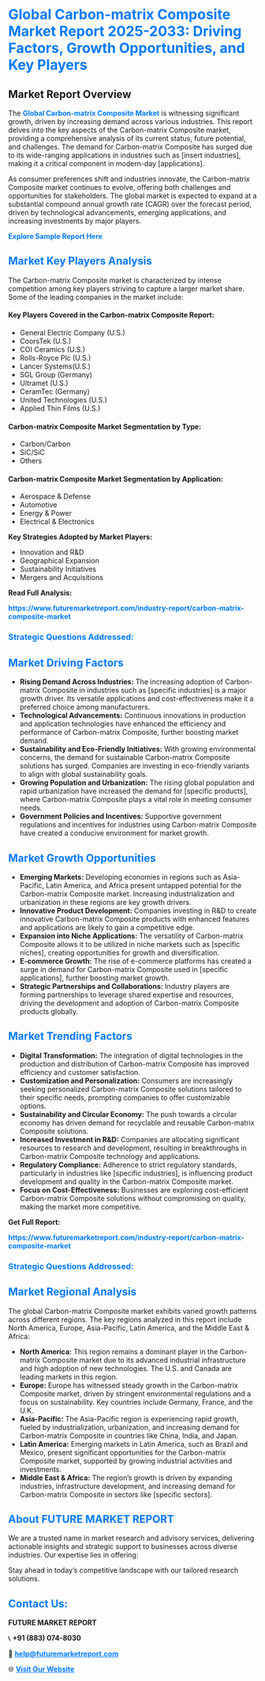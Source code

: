 <h1 style="color: #007BFF;">Global Carbon-matrix Composite Market Report 2025-2033: Driving Factors, Growth Opportunities, and Key Players</h1>

<section id="overview">
<h2>Market Report Overview</h2>
<p>The <a href="https://www.futuremarketreport.com/industry-report/carbon-matrix-composite-market" style="color: #007BFF; text-decoration: none;"><strong>Global Carbon-matrix Composite Market</strong></a> is witnessing significant growth, driven by increasing demand across various industries. This report delves into the key aspects of the Carbon-matrix Composite market, providing a comprehensive analysis of its current status, future potential, and challenges. The demand for Carbon-matrix Composite has surged due to its wide-ranging applications in industries such as [insert industries], making it a critical component in modern-day [applications].</p>
<p>As consumer preferences shift and industries innovate, the Carbon-matrix Composite market continues to evolve, offering both challenges and opportunities for stakeholders. The global market is expected to expand at a substantial compound annual growth rate (CAGR) over the forecast period, driven by technological advancements, emerging applications, and increasing investments by major players.</p>
</section>

<section id="overview">
<p><a href="https://www.futuremarketreport.com/request-sample/reportId=114482" style="color: #007BFF; text-decoration: none;"><strong>Explore Sample Report Here</strong></a></p>
</section>

<section id="key-players">
<h2 style="color: #007BFF;">Market Key Players Analysis</h2>
<p>The Carbon-matrix Composite market is characterized by intense competition among key players striving to capture a larger market share. Some of the leading companies in the market include:</p>
<h4>Key Players Covered in the Carbon-matrix Composite Report:</h4>
<ul><li>General Electric Company (U.S.)</li><li>CoorsTek (U.S.)</li><li>COI Ceramics (U.S.)</li><li>Rolls-Royce Plc (U.S.)</li><li>Lancer Systems(U.S.)</li><li>SGL Group (Germany)</li><li>Ultramet (U.S.)</li><li>CeramTec (Germany)</li><li>United Technologies (U.S.)</li><li>Applied Thin Films (U.S.)</li></ul>
<h4>Carbon-matrix Composite Market Segmentation by Type:</h4>
<ul><li>Carbon/Carbon</li><li>SiC/SiC</li><li>Others</li></ul>

<h4>Carbon-matrix Composite Market Segmentation by Application:</h4>
<ul><li>Aerospace &amp; Defense</li><li>Automotive</li><li>Energy &amp; Power</li><li>Electrical &amp; Electronics</li></ul>
<p><strong>Key Strategies Adopted by Market Players:</strong></p>
<ul>
<li>Innovation and R&D</li>
<li>Geographical Expansion</li>
<li>Sustainability Initiatives</li>
<li>Mergers and Acquisitions</li>
</ul>
</section>

<section>
<p><strong>Read Full Analysis: </strong></p><a href="https://www.futuremarketreport.com/industry-report/carbon-matrix-composite-market" style="color: #007BFF; text-decoration: none;"><strong>https://www.futuremarketreport.com/industry-report/carbon-matrix-composite-market</strong></a>
<h3 style="color: #007BFF;">Strategic Questions Addressed:</h3>
</section>

<section id="driving-factors">
<h2 style="color: #007BFF;">Market Driving Factors</h2>
<ul>
<li><strong>Rising Demand Across Industries:</strong> The increasing adoption of Carbon-matrix Composite in industries such as [specific industries] is a major growth driver. Its versatile applications and cost-effectiveness make it a preferred choice among manufacturers.</li>
<li><strong>Technological Advancements:</strong> Continuous innovations in production and application technologies have enhanced the efficiency and performance of Carbon-matrix Composite, further boosting market demand.</li>
<li><strong>Sustainability and Eco-Friendly Initiatives:</strong> With growing environmental concerns, the demand for sustainable Carbon-matrix Composite solutions has surged. Companies are investing in eco-friendly variants to align with global sustainability goals.</li>
<li><strong>Growing Population and Urbanization:</strong> The rising global population and rapid urbanization have increased the demand for [specific products], where Carbon-matrix Composite plays a vital role in meeting consumer needs.</li>
<li><strong>Government Policies and Incentives:</strong> Supportive government regulations and incentives for industries using Carbon-matrix Composite have created a conducive environment for market growth.</li>
</ul>
</section>

<section id="growth-opportunities">
<h2 style="color: #007BFF;">Market Growth Opportunities</h2>
<ul>
<li><strong>Emerging Markets:</strong> Developing economies in regions such as Asia-Pacific, Latin America, and Africa present untapped potential for the Carbon-matrix Composite market. Increasing industrialization and urbanization in these regions are key growth drivers.</li>
<li><strong>Innovative Product Development:</strong> Companies investing in R&D to create innovative Carbon-matrix Composite products with enhanced features and applications are likely to gain a competitive edge.</li>
<li><strong>Expansion into Niche Applications:</strong> The versatility of Carbon-matrix Composite allows it to be utilized in niche markets such as [specific niches], creating opportunities for growth and diversification.</li>
<li><strong>E-commerce Growth:</strong> The rise of e-commerce platforms has created a surge in demand for Carbon-matrix Composite used in [specific applications], further boosting market growth.</li>
<li><strong>Strategic Partnerships and Collaborations:</strong> Industry players are forming partnerships to leverage shared expertise and resources, driving the development and adoption of Carbon-matrix Composite products globally.</li>
</ul>
</section>

<section id="trending-factors">
<h2 style="color: #007BFF;">Market Trending Factors</h2>
<ul>
<li><strong>Digital Transformation:</strong> The integration of digital technologies in the production and distribution of Carbon-matrix Composite has improved efficiency and customer satisfaction.</li>
<li><strong>Customization and Personalization:</strong> Consumers are increasingly seeking personalized Carbon-matrix Composite solutions tailored to their specific needs, prompting companies to offer customizable options.</li>
<li><strong>Sustainability and Circular Economy:</strong> The push towards a circular economy has driven demand for recyclable and reusable Carbon-matrix Composite solutions.</li>
<li><strong>Increased Investment in R&D:</strong> Companies are allocating significant resources to research and development, resulting in breakthroughs in Carbon-matrix Composite technology and applications.</li>
<li><strong>Regulatory Compliance:</strong> Adherence to strict regulatory standards, particularly in industries like [specific industries], is influencing product development and quality in the Carbon-matrix Composite market.</li>
<li><strong>Focus on Cost-Effectiveness:</strong> Businesses are exploring cost-efficient Carbon-matrix Composite solutions without compromising on quality, making the market more competitive.</li>
</ul>
</section>

<section>
<p><strong>Get Full Report: </strong></p><a href="https://www.futuremarketreport.com/industry-report/carbon-matrix-composite-market" style="color: #007BFF; text-decoration: none;"><strong>https://www.futuremarketreport.com/industry-report/carbon-matrix-composite-market</strong></a>
<h3 style="color: #007BFF;">Strategic Questions Addressed:</h3>
</section>


<section id="regional-analysis">
<h2 style="color: #007BFF;">Market Regional Analysis</h2>
<p>The global Carbon-matrix Composite market exhibits varied growth patterns across different regions. The key regions analyzed in this report include North America, Europe, Asia-Pacific, Latin America, and the Middle East & Africa:</p>
<ul>
<li><strong>North America:</strong> This region remains a dominant player in the Carbon-matrix Composite market due to its advanced industrial infrastructure and high adoption of new technologies. The U.S. and Canada are leading markets in this region.</li>
<li><strong>Europe:</strong> Europe has witnessed steady growth in the Carbon-matrix Composite market, driven by stringent environmental regulations and a focus on sustainability. Key countries include Germany, France, and the U.K.</li>
<li><strong>Asia-Pacific:</strong> The Asia-Pacific region is experiencing rapid growth, fueled by industrialization, urbanization, and increasing demand for Carbon-matrix Composite in countries like China, India, and Japan.</li>
<li><strong>Latin America:</strong> Emerging markets in Latin America, such as Brazil and Mexico, present significant opportunities for the Carbon-matrix Composite market, supported by growing industrial activities and investments.</li>
<li><strong>Middle East & Africa:</strong> The region’s growth is driven by expanding industries, infrastructure development, and increasing demand for Carbon-matrix Composite in sectors like [specific sectors].</li>
</ul>
</section>

<footer>
<h2 style="color: #007BFF;">About FUTURE MARKET REPORT</h2>
<p>We are a trusted name in market research and advisory services, delivering actionable insights and strategic support to businesses across diverse industries. Our expertise lies in offering:</p>

<p>Stay ahead in today’s competitive landscape with our tailored research solutions.</p>

<h2 style="color: #007BFF;">Contact Us:</h2>
<p><strong>FUTURE MARKET REPORT</strong></p>
<p>📞 <strong>+91 (883) 074-8030</strong></p>
<p>📧 <strong><a href="mailto:help@futuremarketreport.com" style="color: #007BFF;">help@futuremarketreport.com</a></strong></p>
<p>🌐 <strong><a href="https://www.futuremarketreport.com/" style="color: #007BFF;">Visit Our Website</a></strong></p>
</footer>